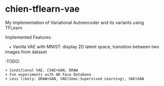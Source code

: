# chien-tflearn-vae
My implementation of Variational Autoencoder and its variants using TFLearn





Implemented Features:

    + Vanilla VAE with MNIST: display 2D latent space, transition between two images from dataset

:TODO:

    + Conditional VAE, CVAE+GAN, DRAW
    + Fun experiments with AR Face Database
    + Less likely: DRAW+GAN, VAE(Semi-Supervised Learning), VAE+GAN
